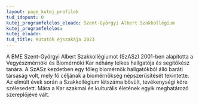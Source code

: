 ```yaml
---
layout: page_kutej_profilok
tud_idopont: 0
kutej_programfelelos_eloado: Szent-Györgyi Albert Szakkollégium
kutej_programfelelos: 
kutej_eloado:
tud_title: Kutatók éjszakája 2023
---
```


A BME Szent-Györgyi Albert Szakkollégiumot (SzASz) 2001-ben alapította a Vegyészmérnöki és Biomérnöki Kar néhány lelkes hallgatója és segítőkész tanára. A SzASz kezdetben egy főleg biomérnök hallgatókból álló baráti társaság volt, mely fő céljának a biomérnökség népszerűsítését tekintette. 
Az elmúlt évek során a Szakkollégium létszáma bővült, tevékenységi köre szélesedett. Mára a Kar szakmai és kulturális életének egyik meghatározó szereplőjévé vált. 



